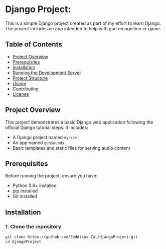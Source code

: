 # Django Project: 

This is a simple Django project created as part of my effort to learn Django. The project includes an app intended to help with gun recognition in-game. 

## Table of Contents
- [Project Overview](#project-overview)
- [Prerequisites](#prerequisites)
- [Installation](#installation)
- [Running the Development Server](#running-the-development-server)
- [Project Structure](#project-structure)
- [Usage](#usage)
- [Contributing](#contributing)
- [License](#license)

## Project Overview
This project demonstrates a basic Django web application following the official Django tutorial steps. It includes:
- A Django project named `mysite`
- An app named `gunSounds`
- Basic templates and static files for serving audio content

## Prerequisites
Before running the project, ensure you have:
- Python 3.8+ installed
- pip installed
- Git installed

## Installation

### 1. Clone the repository

```bash
git clone https://github.com/Zeddicus-Zul/djangoProject.git
cd djangoProject
